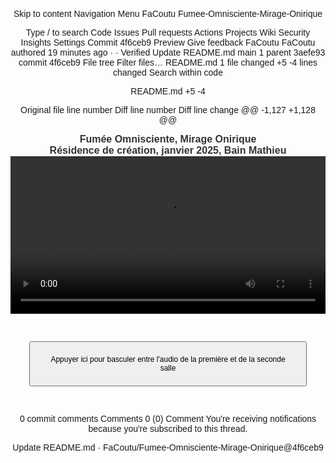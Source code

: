 Skip to content
Navigation Menu
FaCoutu
Fumee-Omnisciente-Mirage-Onirique

Type / to search
Code
Issues
Pull requests
Actions
Projects
Wiki
Security
Insights
Settings
Commit 4f6ceb9
Preview
Give feedback
FaCoutu
FaCoutu
authored
19 minutes ago
·
·
Verified
Update README.md
main
1 parent 
3aefe93
 commit 
4f6ceb9
File tree
Filter files…
README.md
1 file changed
+5
-4
lines changed
Search within code
 
‎README.md
+5
-4


Original file line number	Diff line number	Diff line change
@@ -1,127 +1,128 @@
<html lang="fr">
<head>
<meta charset="UTF-8">
<meta name="viewport" content="width=device-width, initial-scale=1.0">
<title>Félix-Antoine Coutu</title>
<style>
   body {
       font-family: Arial, sans-serif;
       text-align: center;
       padding: 16px;
   }
   video {
       width: 100%;
       max-width: 2000px;
   }
   button {
       margin: 30px;
       padding: 20px;
       font-size: 12px;
   }
   /* Changer la taille de la police pour les titres */
   h1 {
      font-size: 16px !important;  /* Ajuste la taille ici comme tu le souhaites */
      font-weight: bold;
      color: #333;  /* Facultatif : change la couleur si nécessaire */
      margin: 0;  /* Empêche les marges par défaut entre les h1 */
      border: none;  /* Enlève les bordures */
   }
   /* Si tu veux ajouter des espacements spécifiques entre les deux titres */
   .titre-1 {
      margin-bottom: 0px;  /* Ajoute un espace après le premier titre */
   }
</style>
</head>
<body>

<!-- Premier titre avec une classe pour un espacement -->
<h1 class="titre-1">Fumée Omnisciente, Mirage Onirique</h1>

<!-- Deuxième titre, sans classe spécifique, donc prendra les mêmes styles -->
<h1>Résidence de création, janvier 2025, Bain Mathieu</h1>

<!-- Vidéo divisée en deux (les deux salles) -->
<video id="video" controls autoplay>
   <source src="https://dl.dropboxusercontent.com/scl/fi/vn856dku4ckgm35azhbz1/Fumee-Omnisciente-Mirage-Onirique02.mp4?rlkey=khuru1f6c5woeclemz1ai9rlz&st=pksoqe29&raw=1" type="video/mp4">    
   Votre navigateur ne prend pas en charge la vidéo HTML5.
</video>

<!-- Pistes audio -->
<audio id="audioSalle1" loop>
   <source src="https://www.dropbox.com/scl/fi/5y2aka0keombw6ha0ltg4/FOMO_Audio_Perfo-res-Bain-Mathieu.wav?rlkey=bjy3ssu3mofyg2m5jgvbvwmgl&st=9brcjj0g&raw=1" type="audio/wav">
   Votre navigateur ne prend pas en charge l'audio.
</audio>
<audio id="audioSalle2" loop>
   <source src="audio_salle2.mp3" type="audio/mp3">
   Votre navigateur ne prend pas en charge l'audio.
</audio>

<!-- Boutons de contrôle -->
<button id="btnBascule">Appuyer ici pour basculer entre l'audio de la première et de la seconde salle</button>

<!-- Script JavaScript intégré -->
<script>
   document.getElementById("video").addEventListener("play", function() {
       // Lors du démarrage de la vidéo, les deux pistes audio sont lancées et non muettes
       var audioSalle1 = document.getElementById("audioSalle1");
       var audioSalle2 = document.getElementById("audioSalle2");

       // Variables pour mémoriser l'audio actif
       var audioActif = audioSalle2;

       audioSalle1.play();
       audioSalle2.play();
       audioSalle1.muted = true;  // D'abord, on mute l'audio de la salle 1, donc seul l'audio de la salle 2 est audible
       audioActif = audioSalle2;  // Mémoriser l'audio actif
   });

   document.getElementById("btnBascule").addEventListener("click", function() {
       var audioSalle1 = document.getElementById("audioSalle1");
       var audioSalle2 = document.getElementById("audioSalle2");

       // Mettre l'audio en pause quand la vidéo est mise en pause
   document.getElementById("video").addEventListener("pause", function() {
       var audioSalle1 = document.getElementById("audioSalle1");
       var audioSalle2 = document.getElementById("audioSalle2");

       audioSalle1.pause();
       audioSalle2.pause();
   });

   // Synchroniser la position de l'audio avec celle de la vidéo
   video.addEventListener("timeupdate", function() {
       var currentTime = video.currentTime;  // Temps actuel de la vidéo
       audioSalle1.currentTime = currentTime;  // Synchroniser l'audio 1
       audioSalle2.currentTime = currentTime;  // Synchroniser l'audio 2
   });

   // Mettre à jour la position de l'audio lorsque l'utilisateur déplace le curseur
   video.addEventListener("seeked", function() {
       var currentTime = video.currentTime;  // Temps actuel après la recherche
       audioSalle1.currentTime = currentTime;  // Synchroniser l'audio 1
       audioSalle2.currentTime = currentTime;  // Synchroniser l'audio 2
       // Restaure l'audio actif avant le déplacement
       if (audioActif === audioSalle1) {
           audioSalle1.muted = false;
           audioSalle2.muted = true;
       } else {
           audioSalle1.muted = true;
           audioSalle2.muted = false;
       }
   });

       // Bascule entre l'audio de la première et de la deuxième salle
       if (audioSalle1.muted) {
           // Si l'audio de la salle 1 est muet, on le rend audible et on mute celui de la salle 2
           audioSalle1.muted = false;
           audioSalle2.muted = true;
           audioActif = audioSalle1;  // Mémoriser l'audio actif après bascule
       } else {
           // Si l'audio de la salle 2 est muet, on le rend audible et on mute celui de la salle 1
           audioSalle1.muted = true;
           audioSalle2.muted = false;
           audioActif = audioSalle2;  // Mémoriser l'audio actif après bascule
       }
   });
</script>
</body>
</html>
0 commit comments
Comments
0
 (0)
Comment
You're receiving notifications because you're subscribed to this thread.

Update README.md · FaCoutu/Fumee-Omnisciente-Mirage-Onirique@4f6ceb9
